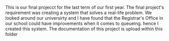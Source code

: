 This is our final projecct for the last term of our first year. The final project's requirement was creating a system that solves a real-life problem. We looked around our universirty and I have found that the Registrar's Office in our school could have improvements when it comes to queueing. hence I created this system. The documentation of this project is upload within this folder
